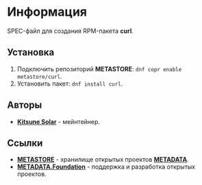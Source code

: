 # Информация

SPEC-файл для создания RPM-пакета **curl**.

## Установка

1. Подключить репозиторий **METASTORE**: `dnf copr enable metastore/curl`.
2. Установить пакет: `dnf install curl`.

## Авторы

- [**Kitsune Solar**](https://kitsune.solar/) - мейнтейнер.

## Ссылки

- [**METASTORE**](https://metastore.pro/) - хранилище открытых проектов [**METADATA**](https://metadata.foundation/).
- [**METADATA.Foundation**](https://metadata.foundation/) - поддержка и разработка открытых проектов.
